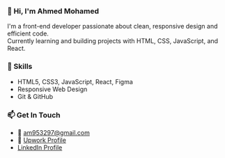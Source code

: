 ### 👋 Hi, I'm Ahmed Mohamed

I'm a front-end developer passionate about clean, responsive design and efficient code.  
Currently learning and building projects with HTML, CSS, JavaScript, and React.

### 🚀 Skills
- HTML5, CSS3, JavaScript, React, Figma
- Responsive Web Design
- Git & GitHub


### 📫 Get In Touch
- 📧 am953297@gmail.com
- 💼 [Upwork Profile](https://www.upwork.com/freelancers/~yourID)
- [LinkedIn Profile](https://www.linkedin.com/in/ahmed-mohamed-3044891b3/)

